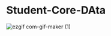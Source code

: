 # Student-Core-DAta

![ezgif com-gif-maker (1)](https://user-images.githubusercontent.com/89539632/147368306-402c918f-cf27-4f46-a464-bc9444491a58.gif)
